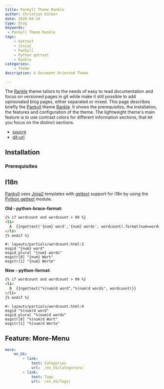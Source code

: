 ```yaml
---
title: Pankyll Theme Rankle
author: Christian Külker
date: 2020-04-24
type: blog
keywords:
 - Pankyll Theme Rankle
tags:
    - Gettext
    - Jinja2
    - Pankyll
    - Python gettext
    - Rankle
categories:
    - Theme
description: A Document Oriented Theme

---
```


The [Rankle] theme tailors to the needs of easy to read documentation and focus
on versioned pages in git while make it still possible to add opinionated blog
pages, either separated or mixed. This page describes briefly the [Pankyll]
theme [Rankle]. It shows the prerequisites, the installation, the features and
configuration of the theme. The lightweight theme's main feature is to use
contrast colors for different information sections, that let you focus on the
distinct sections.

* [soucre](https://github.com/ckuelker/pankyll-theme-rankle/)
* [git-url](https://github.com/ckuelker/pankyll-theme-rankle.git)

## Installation

### Prerequisites

## I18n

[Pankyll] uses [Jinja2] templates with [gettext] support for i18n by using the
[Python gettext] module.

**Old - python-brace-format:**

```html
{% if wordcount and wordcount > 99 %}
<li>
  A  {{ngettext('{num} word','{num} words', wordcount).format(num=wordcount)}}
</li>
{% endif %}
```

```po
#: layouts/partials/wordcount.html:3
msgid "{num} word"
msgid_plural "{num} words"
msgstr[0] "{num} Wort"
msgstr[1] "{num} Worte"
```

**New - python-format:**

```html
{% if wordcount and wordcount > 99 %}
<li>
  B  {{ngettext("%(num)d word","%(num)d words", wordcount)}}
</li>
{% endif %}
```

```po
#: layouts/partials/wordcount.html:4
msgid "%(num)d word"
msgid_plural "%(num)d words"
msgstr[0] "%(num)d Wort"
msgstr[1] "%(num)d Worte"
```

## Feature: More-Menu

```yaml
more:
    en_US:
        - link:
            text: Categories
            url:  /en_US/Categories/
        - link:
            text: Tags
            url:  /en_US/Tags/


```

[Gettext]: https://www.gnu.org/software/gettext/
[Jinja2]: https://palletsprojects.com/p/jinja/
[Pankyll]: https://www.pankyll.org/
[Python gettext]: https://docs.python.org/3/library/gettext.html
[Rankle]: /en_US/Pankyll-Themes/pankyll-theme-rankle.html
